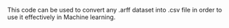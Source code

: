This code can be used to convert any .arff dataset into .csv file in order to use it effectively in Machine learning.
